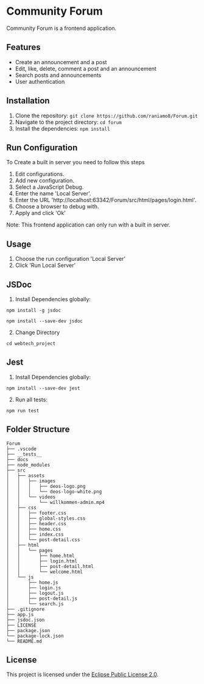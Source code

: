 # Community Forum

Community Forum is a frontend application.

## Features

- Create an announcement and a post
- Edit, like, delete, comment a post and an announcement
- Search posts and announcements
- User authentication

## Installation

1. Clone the repository: `git clone https://github.com/raniamo8/Forum.git`
2. Navigate to the project directory: `cd forum`
3. Install the dependencies: `npm install`

## Run Configuration
To Create a built in server you need to follow this steps

1. Edit configurations.
2. Add new configuration.
3. Select a JavaScript Debug.
4. Enter the name 'Local Server'.
5. Enter the URL 'http://localhost:63342/Forum/src/html/pages/login.html'.
6. Choose a browser to debug with.
7. Apply and click 'Ok'


Note: This frontend application can only run with a built in server.

## Usage

1. Choose the run configuration 'Local Server'
2. Click 'Run Local Server'

## JSDoc

1. Install Dependencies globally:

```
npm install -g jsdoc
```
```
npm install --save-dev jsdoc
```
2. Change Directory 
```
cd webtech_project
```

## Jest

1. Install Dependencies globally:
```
npm install --save-dev jest
```
2. Run all tests:
```
npm run test
```

## Folder Structure

```
Forum
├── .vscode
├── __tests__
├── docs
├── node_modules
├── src
│   ├── assets
│   │   ├── images
│   │   │   ├── deos-logo.png
│   │   │   └── deos-logo-white.png
│   │   └── videos
│   │       └── willkommen-admin.mp4
│   ├── css
│   │   ├── footer.css
│   │   ├── global-styles.css
│   │   ├── header.css
│   │   ├── home.css
│   │   ├── index.css
│   │   └── post-detail.css
│   ├── html
│   │   └── pages
│   │       ├── home.html
│   │       ├── login.html
│   │       ├── post-detail.html
│   │       └── welcome.html
│   └── js
│       ├── home.js
│       ├── login.js
│       ├── logout.js
│       ├── post-detail.js
│       └── search.js
├── .gitignore
├── app.js
├── jsdoc.json
├── LICENSE
├── package.json
└── package-lock.json
└── README.md

```


## License

This project is licensed under the [Eclipse Public License 2.0](https://github.com/ChristianMinich/Forum/LICENSE).


